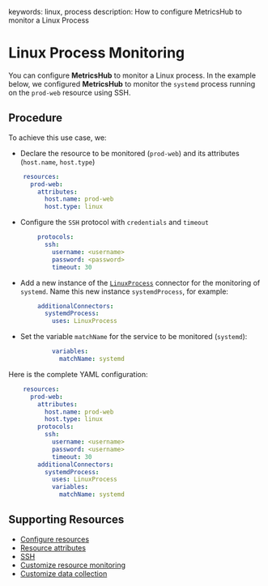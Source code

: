 keywords: linux, process
description: How to configure MetricsHub to monitor a Linux Process

# Linux Process Monitoring

<!-- MACRO{toc|fromDepth=1|toDepth=2|id=toc} -->

You can configure **MetricsHub** to monitor a Linux process. In the example below, we configured **MetricsHub** to monitor the `systemd` process running on the `prod-web` resource using SSH.

## Procedure

To achieve this use case, we:

* Declare the resource to be monitored (`prod-web`)​ and its attributes (`host.name`, `host.type`)​

```yaml
    resources:
      prod-web:
        attributes:
          host.name: prod-web
          host.type: linux
```

* Configure the `SSH` protocol with `credentials` and `timeout​`

```yaml
        protocols:
          ssh:
            username: <username>
            password: <password>
            timeout: 30
```

* Add a new instance of the [`LinuxProcess`](https://metricshub.com/docs/latest/connectors/linuxprocess.html) connector for the monitoring of `systemd`. Name this new instance `systemdProcess`, for example:

```yaml
        additionalConnectors:
          systemdProcess: 
            uses: LinuxProcess
```

* Set the variable `matchName` for the service to be monitored (`systemd`):

```yaml
            variables:
              matchName: systemd
```

Here is the complete YAML configuration:

```yaml
    resources:
      prod-web:
        attributes:
          host.name: prod-web
          host.type: linux
        protocols:
          ssh:
            username: <username>
            password: <username>
            timeout: 30
        additionalConnectors:
          systemdProcess: 
            uses: LinuxProcess
            variables:
              matchName: systemd
```

## Supporting Resources

* [Configure resources](../configuration/configure-monitoring.md#step-3-configure-resources)
* [Resource attributes](../configuration/configure-monitoring.html#resource-attributes)
* [SSH](../configuration/configure-monitoring.md#ssh)
* [Customize resource monitoring](../configuration/configure-monitoring.html#customize-resource-monitoring)
* [Customize data collection](../configuration/configure-monitoring.html#customize-data-collection)

